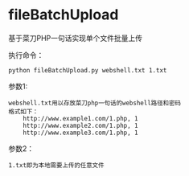 # fileBatchUpload
基于菜刀PHP一句话实现单个文件批量上传

执行命令： 

    python fileBatchUpload.py webshell.txt 1.txt

参数1:

    webshell.txt用以存放菜刀php一句话的webshell路径和密码
    格式如下：
        http://www.example1.com/1.php, 1
        http://www.example2.com/1.php, 1
        http://www.example3.com/1.php, 1
    
参数2：

    1.txt即为本地需要上传的任意文件
    
